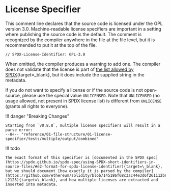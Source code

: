 # License Specifier

This comment line declares that the source code is licensed under the GPL version 3.0. Machine-readable license specifiers are important in a setting where publishing the source code is the default. The comment is recognized by the compiler anywhere in the file at the file level, but it is recommended to put it at the top of the file.

```solidity
// SPDX-License-Identifier: GPL-3.0
```

When omitted, the compiler produces a warning to add one. The compiler does not validate that the license is part of [the list allowed by SPDX](https://spdx.org/licenses/){target=\_blank}, but it does include the supplied string in the metadata.

If you do not want to specify a license or if the source code is not open-source, please use the special value `UNLICENSED`. Note that `UNLICENSED` (no usage allowed, not present in SPDX license list) is different from `UNLICENSE` (grants all rights to everyone).

!!! danger "Breaking Changes"

    Starting from `v0.8.8`, multiple license specifiers will result in a parse error:
    --8<-- "reference/01-file-structure/01-license-specifier/tests/multiple/output/combined"

!!! todo

    The exact format of this specifier is [documented in the SPDX spec](https://spdx.github.io/spdx-spec/using-SPDX-short-identifiers-in-source-files/#e2-format-for-spdx-license-identifier){target=\_blank}, but we should document [how exactly it is parsed by the compiler](https://github.com/ethereum/solidity/blob/145186f68c3ac44e3d6f261112b97325139b1911/libsolidity/parsing/Parser.cpp#L2116-L2125){target=\_blank}, and how multiple licenses are extracted and inserted into metadata.
